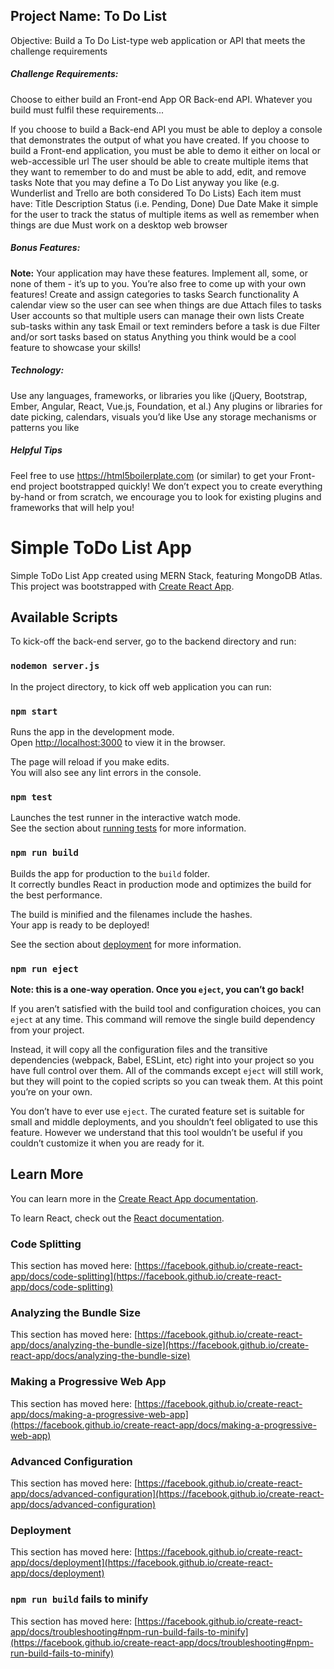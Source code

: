 ## Project Name: To Do List
Objective:
Build a To Do List-type web application or API that meets the challenge requirements
	
##### Challenge Requirements: 
Choose to either build an Front-end App OR Back-end API. Whatever you build must fulfil these requirements...

If you choose to build a Back-end API you must be able to deploy a console that demonstrates the output of what you have created.
If you choose to build a Front-end application, you must be able to demo it either on local or web-accessible url
The user should be able to create multiple items that they want to remember to do and must be able to add, edit, and remove tasks
Note that you may define a To Do List anyway you like (e.g. Wunderlist and Trello are both considered To Do Lists)
Each item must have:
Title
Description
Status (i.e. Pending, Done)
Due Date
Make it simple for the user to track the status of multiple items as well as remember when things are due
Must work on a desktop web browser

##### Bonus Features:
**Note:** Your application may have these features. Implement all, some, or none of them - it’s up to you. You’re also free to come up with your own features!
Create and assign categories to tasks
Search functionality 
A calendar view so the user can see when things are due
Attach files to tasks
User accounts so that multiple users can manage their own lists
Create sub-tasks within any task
Email or text reminders before a task is due
Filter and/or sort tasks based on status
Anything you think would be a cool feature to showcase your skills!

##### Technology:
Use any languages, frameworks, or libraries you like (jQuery, Bootstrap, Ember, Angular, React, Vue.js, Foundation, et al.)
Any plugins or libraries for date picking, calendars, visuals you’d like
Use any storage mechanisms or patterns you like


##### Helpful Tips
Feel free to use https://html5boilerplate.com (or similar) to get your Front-end project bootstrapped quickly!
We don’t expect you to create everything by-hand or from scratch, we encourage you to look for existing plugins and frameworks that will help you!

# Simple ToDo List App

Simple ToDo List App created using MERN Stack, featuring MongoDB Atlas. 
This project was bootstrapped with [Create React App](https://github.com/facebook/create-react-app).

## Available Scripts

To kick-off the back-end server, go to the backend directory and run:

### `nodemon server.js`

In the project directory, to kick off web application you can run:

### `npm start`

Runs the app in the development mode.\
Open [http://localhost:3000](http://localhost:3000) to view it in the browser.

The page will reload if you make edits.\
You will also see any lint errors in the console.

### `npm test`

Launches the test runner in the interactive watch mode.\
See the section about [running tests](https://facebook.github.io/create-react-app/docs/running-tests) for more information.

### `npm run build`

Builds the app for production to the `build` folder.\
It correctly bundles React in production mode and optimizes the build for the best performance.

The build is minified and the filenames include the hashes.\
Your app is ready to be deployed!

See the section about [deployment](https://facebook.github.io/create-react-app/docs/deployment) for more information.

### `npm run eject`

**Note: this is a one-way operation. Once you `eject`, you can’t go back!**

If you aren’t satisfied with the build tool and configuration choices, you can `eject` at any time. This command will remove the single build dependency from your project.

Instead, it will copy all the configuration files and the transitive dependencies (webpack, Babel, ESLint, etc) right into your project so you have full control over them. All of the commands except `eject` will still work, but they will point to the copied scripts so you can tweak them. At this point you’re on your own.

You don’t have to ever use `eject`. The curated feature set is suitable for small and middle deployments, and you shouldn’t feel obligated to use this feature. However we understand that this tool wouldn’t be useful if you couldn’t customize it when you are ready for it.

## Learn More

You can learn more in the [Create React App documentation](https://facebook.github.io/create-react-app/docs/getting-started).

To learn React, check out the [React documentation](https://reactjs.org/).

### Code Splitting

This section has moved here: [https://facebook.github.io/create-react-app/docs/code-splitting](https://facebook.github.io/create-react-app/docs/code-splitting)

### Analyzing the Bundle Size

This section has moved here: [https://facebook.github.io/create-react-app/docs/analyzing-the-bundle-size](https://facebook.github.io/create-react-app/docs/analyzing-the-bundle-size)

### Making a Progressive Web App

This section has moved here: [https://facebook.github.io/create-react-app/docs/making-a-progressive-web-app](https://facebook.github.io/create-react-app/docs/making-a-progressive-web-app)

### Advanced Configuration

This section has moved here: [https://facebook.github.io/create-react-app/docs/advanced-configuration](https://facebook.github.io/create-react-app/docs/advanced-configuration)

### Deployment

This section has moved here: [https://facebook.github.io/create-react-app/docs/deployment](https://facebook.github.io/create-react-app/docs/deployment)

### `npm run build` fails to minify

This section has moved here: [https://facebook.github.io/create-react-app/docs/troubleshooting#npm-run-build-fails-to-minify](https://facebook.github.io/create-react-app/docs/troubleshooting#npm-run-build-fails-to-minify)
